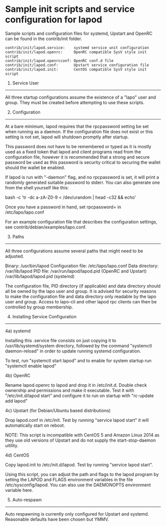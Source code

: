 Sample init scripts and service configuration for lapod
==========================================================

Sample scripts and configuration files for systemd, Upstart and OpenRC
can be found in the contrib/init folder.

    contrib/init/lapod.service:    systemd service unit configuration
    contrib/init/lapod.openrc:     OpenRC compatible SysV style init script
    contrib/init/lapod.openrcconf: OpenRC conf.d file
    contrib/init/lapod.conf:       Upstart service configuration file
    contrib/init/lapod.init:       CentOS compatible SysV style init script

1. Service User
---------------------------------

All three startup configurations assume the existence of a "lapo" user
and group.  They must be created before attempting to use these scripts.

2. Configuration
---------------------------------

At a bare minimum, lapod requires that the rpcpassword setting be set
when running as a daemon.  If the configuration file does not exist or this
setting is not set, lapod will shutdown promptly after startup.

This password does not have to be remembered or typed as it is mostly used
as a fixed token that lapod and client programs read from the configuration
file, however it is recommended that a strong and secure password be used
as this password is security critical to securing the wallet should the
wallet be enabled.

If lapod is run with "-daemon" flag, and no rpcpassword is set, it will
print a randomly generated suitable password to stderr.  You can also
generate one from the shell yourself like this:

bash -c 'tr -dc a-zA-Z0-9 < /dev/urandom | head -c32 && echo'

Once you have a password in hand, set rpcpassword= in /etc/lapo/lapo.conf

For an example configuration file that describes the configuration settings,
see contrib/debian/examples/lapo.conf.

3. Paths
---------------------------------

All three configurations assume several paths that might need to be adjusted.

Binary:              /usr/bin/lapod
Configuration file:  /etc/lapo/lapo.conf
Data directory:      /var/lib/lapod
PID file:            /var/run/lapod/lapod.pid (OpenRC and Upstart)
                     /var/lib/lapod/lapod.pid (systemd)

The configuration file, PID directory (if applicable) and data directory
should all be owned by the lapo user and group.  It is advised for security
reasons to make the configuration file and data directory only readable by the
lapo user and group.  Access to lapo-cli and other lapod rpc clients
can then be controlled by group membership.

4. Installing Service Configuration
-----------------------------------

4a) systemd

Installing this .service file consists on just copying it to
/usr/lib/systemd/system directory, followed by the command
"systemctl daemon-reload" in order to update running systemd configuration.

To test, run "systemctl start lapod" and to enable for system startup run
"systemctl enable lapod"

4b) OpenRC

Rename lapod.openrc to lapod and drop it in /etc/init.d.  Double
check ownership and permissions and make it executable.  Test it with
"/etc/init.d/lapod start" and configure it to run on startup with
"rc-update add lapod"

4c) Upstart (for Debian/Ubuntu based distributions)

Drop lapod.conf in /etc/init.  Test by running "service lapod start"
it will automatically start on reboot.

NOTE: This script is incompatible with CentOS 5 and Amazon Linux 2014 as they
use old versions of Upstart and do not supply the start-stop-daemon uitility.

4d) CentOS

Copy lapod.init to /etc/init.d/lapod. Test by running "service lapod start".

Using this script, you can adjust the path and flags to the lapod program by
setting the LAPOD and FLAGS environment variables in the file
/etc/sysconfig/lapod. You can also use the DAEMONOPTS environment variable here.

5. Auto-respawn
-----------------------------------

Auto respawning is currently only configured for Upstart and systemd.
Reasonable defaults have been chosen but YMMV.
